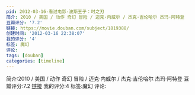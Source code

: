 ```yaml
---
pid: 2012-03-16-看过电影-波斯王子：时之刃
简介: 2010 / 美国 / 动作 奇幻 冒险 / 迈克·内威尔 / 杰克·吉伦哈尔 杰玛·阿特登
豆瓣评分: '7.2'
链接: https://movie.douban.com/subject/1819388/
创建时间: '2012-03-16 22:38:07'
我的评分: '4'
标签: 魔幻
评论:
tags: [douban]
categories: [timeline]
---
```

简介:2010 / 美国 / 动作 奇幻 冒险 / 迈克·内威尔 / 杰克·吉伦哈尔 杰玛·阿特登
豆瓣评分:7.2
[链接](https://movie.douban.com/subject/1819388/)
我的评分:4
标签:魔幻
评论:
